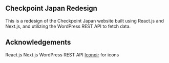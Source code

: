 ## Checkpoint Japan Redesign

This is a redesign of the Checkpoint Japan website built using React.js and Next.js, and utilizing the WordPress REST API to fetch data.

## Acknowledgements

React.js
Next.js
WordPress REST API
[Iconoir](https://iconoir.com/) for icons
